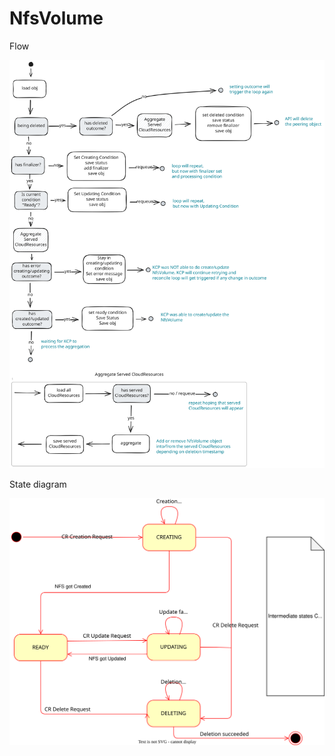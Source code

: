 # NfsVolume

Flow 

![NfsVolume flow](./assets/flow-excalidraw.svg)


State diagram

![NfsVolume state diagram](./assets/state-drawio.svg)